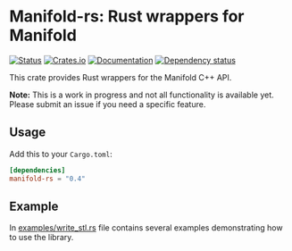 # Manifold-rs: Rust wrappers for Manifold

[![Status](https://github.com/WilstonOreo/manifold-rs/actions/workflows/rust.yml/badge.svg)](https://github.com/WilstonOreo/manifold-rs/actions)
[![Crates.io](https://img.shields.io/crates/v/manifold-rs.svg)](https://crates.io/crates/manifold-rs)
[![Documentation](https://docs.rs/manifold-rs/badge.svg)](https://docs.rs/manifold-rs/)
[![Dependency status](https://deps.rs/repo/github/WilstonOreo/manifold-rs/status.svg)](https://deps.rs/repo/github/WilstonOreo/manifold-rs)

This crate provides Rust wrappers for the Manifold C++ API.

**Note:** This is a work in progress and not all functionality is available yet.
Please submit an issue if you need a specific feature.

## Usage

Add this to your `Cargo.toml`:

```toml
[dependencies]
manifold-rs = "0.4"
```

## Example

In [examples/write_stl.rs](examples/write_stl.rs) file contains several examples demonstrating how to use the library.
